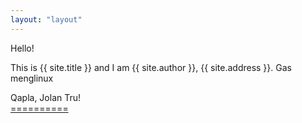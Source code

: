 ```yaml
---
layout: "layout"
---
```


Hello!

This is {{ site.title }} and I am {{ site.author }}, {{ site.address }}. Gas menglinux

Qapla, Jolan Tru!<br>[====](GitHubPages/)[======](REPORT/)

